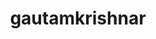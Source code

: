 ---
title: gautamkrishnar
github: https://github.com/gautamkrishnar
mode: light
transition: 3s
archetype:
  - Little Bit of Everything
---